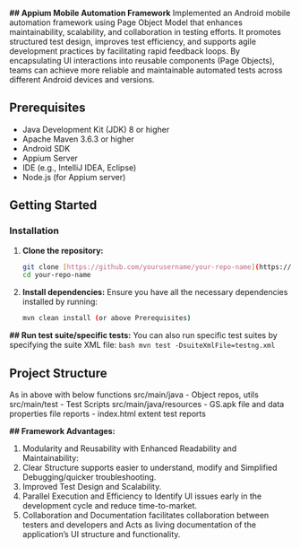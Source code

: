 **## Appium Mobile Automation Framework**
Implemented an Android mobile automation framework using Page Object Model that enhances maintainability, scalability, and collaboration in testing efforts. It promotes structured test design, improves test efficiency, and supports agile development practices by facilitating rapid feedback loops. By encapsulating UI interactions into reusable components (Page Objects), teams can achieve more reliable and maintainable automated tests across different Android devices and versions.

## Prerequisites
- Java Development Kit (JDK) 8 or higher
- Apache Maven 3.6.3 or higher
- Android SDK
- Appium Server
- IDE (e.g., IntelliJ IDEA, Eclipse)
- Node.js (for Appium server)

## Getting Started
### Installation
1. **Clone the repository:**
    ```bash
    git clone [https://github.com/yourusername/your-repo-name](https://github.com/SoundharyaB/Java-Appium-Android-Page-Object-Model-Framework.git
    cd your-repo-name
    ```
2. **Install dependencies:**
    Ensure you have all the necessary dependencies installed by running:
    ```bash
    mvn clean install (or above Prerequisites)

**## Run test suite/specific tests:**
    You can also run specific test suites by specifying the suite XML file:
    ```bash
    mvn test -DsuiteXmlFile=testng.xml
    ```

## Project Structure
As in above with below functions
src/main/java - Object repos, utils
src/main/test - Test Scripts
src/main/java/resources - GS.apk file and data properties file
reports - index.html extent test reports


**## Framework Advantages:**
1. Modularity and Reusability with Enhanced Readability and Maintainability:
2. Clear Structure supports easier to understand, modify and Simplified Debugging/quicker troubleshooting.
3. Improved Test Design and Scalability.
4. Parallel Execution and Efficiency to Identify UI issues early in the development cycle and reduce time-to-market.
5. Collaboration and Documentation facilitates collaboration between testers and developers and Acts as living documentation of the application’s UI structure and functionality.


